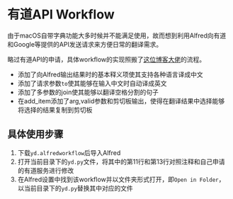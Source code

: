 # 有道API Workflow

由于macOS自带字典功能大多时候并不能满足使用，故而想到利用Alfred向有道和Google等提供的API发送请求来方便日常的翻译需求。

略过有道API的申请，具体workflow的实现照搬了[这位博客大佬](https://www.cnblogs.com/flipped/p/9473701.html)的流程。

- 添加了向Alfred输出结果时的基本释义项使其支持各种语言译成中文
- 添加了请求参数`to`使其能够在输入中文时自动译成英文
- 添加了多参数的join使其能够以翻译空格分割的句子
- 在add_item添加了arg,valid参数和剪切板输出，使得在翻译结果中选择能够将选择的结果复制到剪切板

## 具体使用步骤
1. 下载`yd.alfredworkflow`后导入Alfred
3. 打开当前目录下的`yd.py`文件，将其中的第11行和第13行对照注释和自己申请的有道服务进行修改
2. 在Alfred设置中找到该workflow并以文件夹形式打开，即`Open in Folder`，以当前目录下的`yd.py`替换其中对应的文件


